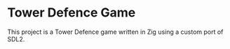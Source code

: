 # Tower Defence Game

This project is a Tower Defence game written in Zig using a custom port of SDL2.

